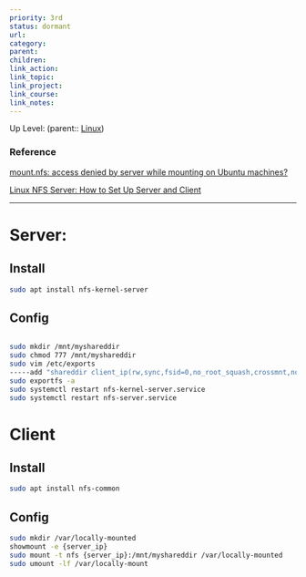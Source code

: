 ```yaml
---
priority: 3rd
status: dormant
url: 
category: 
parent: 
children: 
link_action: 
link_topic: 
link_project: 
link_course: 
link_notes: 
---
```

Up Level: (parent:: [Linux](Linux.md))


### Reference

[mount.nfs: access denied by server while mounting on Ubuntu machines?](https://unix.stackexchange.com/questions/106122/mount-nfs-access-denied-by-server-while-mounting-on-ubuntu-machines)

[Linux NFS Server: How to Set Up Server and Client](https://cloud.netapp.com/blog/azure-anf-blg-linux-nfs-server-how-to-set-up-server-and-client)

---

# Server:

## Install

```bash
sudo apt install nfs-kernel-server
```

## Config

```bash

sudo mkdir /mnt/myshareddir
sudo chmod 777 /mnt/myshareddir
sudo vim /etc/exports
-----add "shareddir client_ip(rw,sync,fsid=0,no_root_squash,crossmnt,no_subtree_check,no_acl)"---------
sudo exportfs -a
sudo systemctl restart nfs-kernel-server.service
sudo systemctl restart nfs-server.service
```

# Client

## Install

```bash
sudo apt install nfs-common
```

## Config

```bash
sudo mkdir /var/locally-mounted
showmount -e {server_ip} 
sudo mount -t nfs {server_ip}:/mnt/myshareddir /var/locally-mounted
sudo umount -lf /var/locally-mount
```